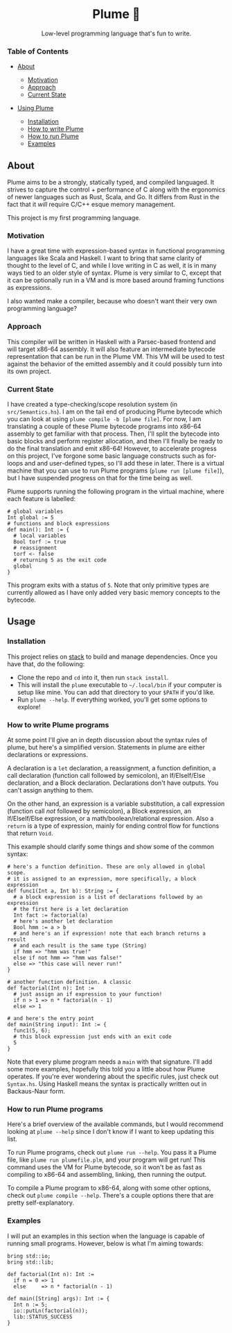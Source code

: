 <h1 align="center">Plume 🦚</h1>

<p align="center">Low-level programming language that's fun to write.</p>

### Table of Contents
* [ About ](#about)
  * [ Motivation ](#mot)
  * [ Approach ](#appr)
  * [ Current State ](#curr)

* [ Using Plume ](#use)
  * [ Installation ](#in)
  * [ How to write Plume ](#write)
  * [ How to run Plume ](#run)
  * [ Examples ](#examples)

<a name="about"></a>

## About
Plume aims to be a strongly, statically typed, and compiled languaged. It strives to capture the control + performance of C along with the ergonomics of newer languages such as Rust, Scala, and Go. It differs from Rust in the fact that it *will* require C/C++ esque memory management. 

This project is my first programming language.

<a name="mot"></a>

### Motivation 
I have a great time with expression-based syntax in functional programming languages like Scala and Haskell. I want to bring that same clarity of thought to the level of C, and while I love writing in C as well, it is in many ways tied to an older style of syntax. Plume is very similar to C, except that it can be optionally run in a VM and is more based around framing functions as expressions. 

I also wanted make a compiler, because who doesn't want their very own programming language?

<a name="appr"></a>

### Approach
This compiler will be written in Haskell with a Parsec-based frontend and will target x86-64 assembly. It will also feature an intermediate bytecode representation that can be run in the Plume VM. This VM will be used to test against the behavior of the emitted assembly and it could possibly turn into its own project.

<a name="curr"></a>

### Current State
I have created a type-checking/scope resolution system (in `src/Semantics.hs`). I am on the tail end of producing Plume bytecode which you can look at using `plume compile -b [plume file]`. For now, I am translating a couple of these Plume bytecode programs into x86-64 assembly to get familiar with that process. Then, I'll split the bytecode into basic blocks and perform register allocation, and then I'll finally be ready to do the final translation and emit x86-64! However, to accelerate progress on this project, I've forgone some basic language constructs such as for-loops and and user-defined types, so I'll add these in later. There is a virtual machine that you can use to run Plume programs (`plume run [plume file]`), but I have suspended progress on that for the time being as well. 

Plume supports running the following program in the virtual machine, where each feature is labelled:

```
# global variables
Int global := 5
# functions and block expressions
def main(): Int := {
  # local variables
  Bool torf := true
  # reassignment
  torf <- false
  # returning 5 as the exit code
  global
}
```

This program exits with a status of `5`. Note that only primitive types are currently allowed as I have only added very basic memory concepts to the bytecode. 

<a name="use">

## Usage

<a name="in"></a>

### Installation

This project relies on [stack](https://docs.haskellstack.org/en/stable/install_and_upgrade/) to build and manage dependencies. Once you have that, do the following:
* Clone the repo and `cd` into it, then run `stack install`.
* This will install the `plume` executable to `~/.local/bin` if your computer is setup like mine. You can add that directory to your `$PATH` if you'd like.
* Run `plume --help`. If everything worked, you'll get some options to explore!

<a name="write"></a>

### How to write Plume programs

At some point I'll give an in depth discussion about the syntax rules of plume, but here's a simplified version. Statements in plume are either declarations or expressions.

A declaration is a `let` declaration, a reassignment, a function definition, a call declaration (function call followed by semicolon), an If/ElseIf/Else declaration, and a Block declaration. Declarations don't have outputs. You can't assign anything to them.

On the other hand, an expression is a variable substitution, a call expression (function call *not* followed by semicolon), a Block expression, an If/ElseIf/Else expression, or a math/boolean/relational expression. Also a `return` is a type of expression, mainly for ending control flow for functions that return `Void`. 

This example should clarify some things and show some of the common syntax:

```
# here's a function definition. These are only allowed in global scope.
# it is assigned to an expression, more specifically, a block expression
def func1(Int a, Int b): String := {
  # a block expression is a list of declarations followed by an expression
  # the first here is a let declaration
  Int fact := factorial(a)
  # here's another let declaration
  Bool hmm := a > b
  # and here's an if expression! note that each branch returns a result 
  # and each result is the same type (String)
  if hmm => "hmm was true!"
  else if not hmm => "hmm was false!"
  else => "this case will never run!"
}

# another function definition. A classic
def factorial(Int n): Int := 
  # just assign an if expression to your function!
  if n > 1 => n * factorial(n - 1)
  else => 1

# and here's the entry point
def main(String input): Int := {
  func1(5, 6);
  # this block expression just ends with an exit code
  5
}
```

Note that every plume program needs a `main` with that signature. I'll add some more examples, hopefully this told you a little about how Plume operates. If you're ever wondering about the specific rules, just check out `Syntax.hs`. Using Haskell means the syntax is practically written out in Backaus-Naur form.

<a name="run"></a>

### How to run Plume programs

Here's a brief overview of the available commands, but I would recommend looking at `plume --help` since I don't know if I want to keep updating this list. 

To run Plume programs, check out `plume run --help`. You pass it a Plume file, like `plume run plumefile.plm`, and your program will get run! This command uses the VM for Plume bytecode, so it won't be as fast as compiling to x86-64 and assembling, linking, then running the output.

To compile a Plume program to x86-64, along with some other options, check out `plume compile --help`. There's a couple options there that are pretty self-explanatory.

<a name="examples"></a>

### Examples
I will put an examples in this section when the language is capable of running small programs. However, below is what I'm aiming towards:

```
bring std::io;
bring std::lib;

def factorial(Int n): Int := 
  if n = 0 => 1
  else     => n * factorial(n - 1)

def main([String] args): Int := {
  Int n := 5;
  io::putLn(factorial(n));
  lib::STATUS_SUCCESS
}
```
